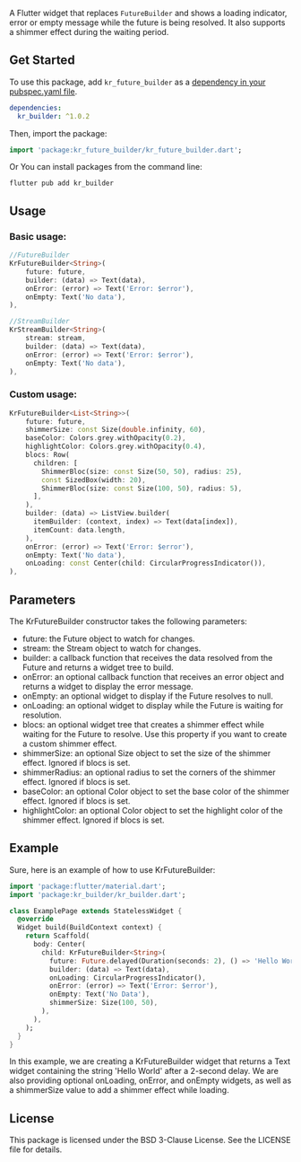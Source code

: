 A Flutter widget that replaces `FutureBuilder` and shows a loading indicator, error or empty message while the future is being resolved. It also supports a shimmer effect during the waiting period.

## Get Started

To use this package, add `kr_future_builder` as a [dependency in your pubspec.yaml file](https://flutter.dev/docs/development/packages-and-plugins/using-packages).

```yaml
dependencies:
  kr_builder: ^1.0.2
```
Then, import the package:

```dart
import 'package:kr_future_builder/kr_future_builder.dart';
```
Or You can install packages from the command line:

```
flutter pub add kr_builder
```
## Usage
### Basic usage:

```dart
//FutureBuilder
KrFutureBuilder<String>(
    future: future,
    builder: (data) => Text(data),
    onError: (error) => Text('Error: $error'),
    onEmpty: Text('No data'),
),

//StreamBuilder
KrStreamBuilder<String>(
    stream: stream,
    builder: (data) => Text(data),
    onError: (error) => Text('Error: $error'),
    onEmpty: Text('No data'),
),
```
### Custom usage:
```dart
KrFutureBuilder<List<String>>(
    future: future,
    shimmerSize: const Size(double.infinity, 60),
    baseColor: Colors.grey.withOpacity(0.2),
    highlightColor: Colors.grey.withOpacity(0.4),
    blocs: Row(
      children: [
        ShimmerBloc(size: const Size(50, 50), radius: 25),
        const SizedBox(width: 20),
        ShimmerBloc(size: const Size(100, 50), radius: 5),
      ],
    ),
    builder: (data) => ListView.builder(
      itemBuilder: (context, index) => Text(data[index]),
      itemCount: data.length,
    ),
    onError: (error) => Text('Error: $error'),
    onEmpty: Text('No data'),
    onLoading: const Center(child: CircularProgressIndicator()),
),
```
## Parameters
The KrFutureBuilder constructor takes the following parameters:

* future: the Future object to watch for changes.
* stream: the Stream object to watch for changes.
* builder: a callback function that receives the data resolved from the Future and returns a widget tree to build.
* onError: an optional callback function that receives an error object and returns a widget to display the error message.
* onEmpty: an optional widget to display if the Future resolves to null.
* onLoading: an optional widget to display while the Future is waiting for resolution.
* blocs: an optional widget tree that creates a shimmer effect while waiting for the Future to resolve. Use this property if you want to create a custom shimmer effect.
* shimmerSize: an optional Size object to set the size of the shimmer effect. Ignored if blocs is set.
* shimmerRadius: an optional radius to set the corners of the shimmer effect. Ignored if blocs is set.
* baseColor: an optional Color object to set the base color of the shimmer effect. Ignored if blocs is set.
* highlightColor: an optional Color object to set the highlight color of the shimmer effect. Ignored if blocs is set.

## Example
Sure, here is an example of how to use KrFutureBuilder:

```dart
import 'package:flutter/material.dart';
import 'package:kr_builder/kr_builder.dart';

class ExamplePage extends StatelessWidget {
  @override
  Widget build(BuildContext context) {
    return Scaffold(
      body: Center(
        child: KrFutureBuilder<String>(
          future: Future.delayed(Duration(seconds: 2), () => 'Hello World'),
          builder: (data) => Text(data),
          onLoading: CircularProgressIndicator(),
          onError: (error) => Text('Error: $error'),
          onEmpty: Text('No Data'),
          shimmerSize: Size(100, 50),
        ),
      ),
    );
  }
}
```

In this example, we are creating a KrFutureBuilder widget that returns a Text widget containing the string 'Hello World' after a 2-second delay. We are also providing optional onLoading, onError, and onEmpty widgets, as well as a shimmerSize value to add a shimmer effect while loading.

## License
This package is licensed under the BSD 3-Clause License. See the LICENSE file for details.
